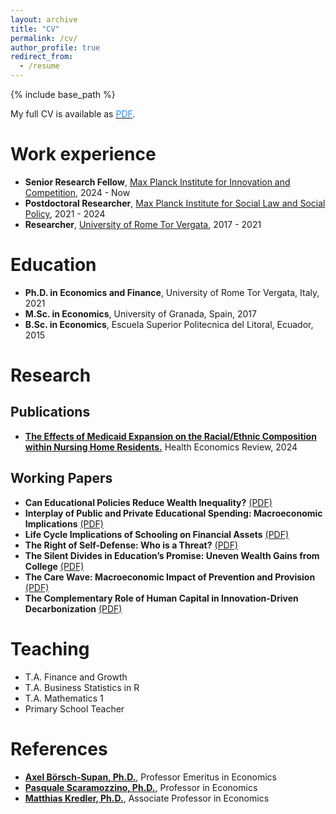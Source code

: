 ```yaml
---
layout: archive
title: "CV"
permalink: /cv/
author_profile: true
redirect_from:
  - /resume
---
```


{% include base_path %}

My full CV is available as [<span class="pdf-link">PDF</span>](http://fernandoloaizae.github.io/files/CV_Loaiza.pdf).

Work experience
======
* **Senior Research Fellow**, [Max Planck Institute for Innovation and Competition](https://www.ip.mpg.de/en/), 2024 - Now
* **Postdoctoral Researcher**, [Max Planck Institute for Social Law and Social Policy](https://www.mpisoc.mpg.de/en/), 2021 - 2024
* **Researcher**, [University of Rome Tor Vergata](https://economia.uniroma2.it/en/def), 2017 - 2021

Education
======
* **Ph.D. in Economics and Finance**, University of Rome Tor Vergata, Italy, 2021
* **M.Sc. in Economics**, University of Granada, Spain, 2017
* **B.Sc. in Economics**, Escuela Superior Politecnica del Litoral, Ecuador, 2015

Research
======

## Publications

* [**The Effects of Medicaid Expansion on the Racial/Ethnic Composition within Nursing Home Residents.**](https://healtheconomicsreview.biomedcentral.com/articles/10.1186/s13561-024-00517-3) Health Economics Review, 2024

## Working Papers
* **Can Educational Policies Reduce Wealth Inequality?** [(PDF)](https://fernandoloaizae.github.io/files/Loaiza_JMP23.pdf)
* **Interplay of Public and Private Educational Spending: Macroeconomic Implications** [(PDF)](https://papers.ssrn.com/sol3/papers.cfm?abstract_id=4350825)
* **Life Cycle Implications of Schooling on Financial Assets** [(PDF)](https://papers.ssrn.com/sol3/papers.cfm?abstract_id=4723278)
* **The Right of Self-Defense: Who is a Threat?** [(PDF)](https://papers.ssrn.com/sol3/papers.cfm?abstract_id=4342111)
* **The Silent Divides in Education’s Promise: Uneven Wealth Gains from College** [(PDF)](https://fernandoloaizae.github.io/files/GenderRace.pdf)
* **The Care Wave: Macroeconomic Impact of Prevention and Provision** [(PDF)](https://fernandoloaizae.github.io/files/PreventionProvision.pdf)
* **The Complementary Role of Human Capital in Innovation-Driven Decarbonization** [(PDF)](https://fernandoloaizae.github.io/files/Education_CO2.pdf)

<!--
  <ul>{% for post in site.publications %}
    {% include archive-single-cv.html %}
  {% endfor %}</ul>
-->

Teaching
======
* T.A. Finance and Growth
* T.A. Business Statistics in R
* T.A. Mathematics 1
* Primary School Teacher

<!--
  <ul>{% for post in site.teaching %}
    {% include archive-single-cv.html %}
  {% endfor %}</ul>
-->
  
References
======
* **[Axel Börsch-Supan, Ph.D.](https://www.mpg.de/1040232/sozialrecht-sozialpolitik-boersch-supan)**, Professor Emeritus in Economics
* **[Pasquale Scaramozzino, Ph.D.](https://economia.uniroma2.it/faculty/229/scaramozzino-pasquale)**, Professor in Economics
* **[Matthias Kredler, Ph.D.](https://economics.uc3m.es/personal/matthias-kredler/)**, Associate Professor in Economics

<style>
.pdf-link {
  color: #1e90ff;
}
</style>
